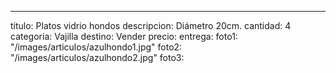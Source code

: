 ---
titulo: Platos vidrio hondos
descripcion: Diámetro 20cm.
cantidad: 4
categoria: Vajilla
destino: Vender
precio: 
entrega: 
foto1: "/images/articulos/azulhondo1.jpg"
foto2: "/images/articulos/azulhondo2.jpg"
foto3: 
